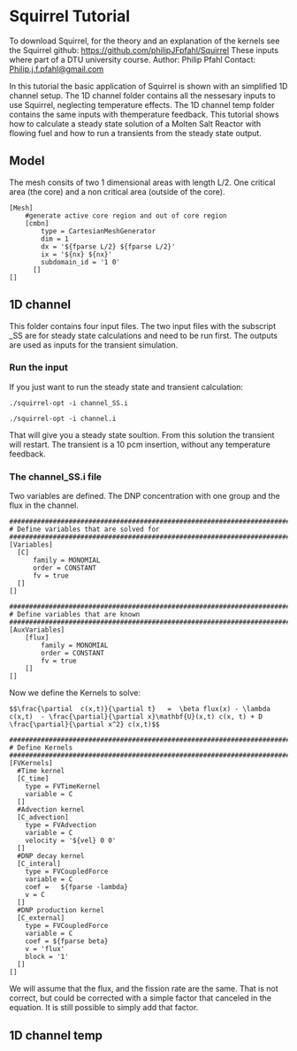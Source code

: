 # Squirrel Tutorial

To download Squirrel, for the theory and an explanation of the kernels see the Squirrel github: https://github.com/philipJFpfahl/Squirrel
These inputs where part of a DTU university course.
Author: Philip Pfahl
Contact: Philip.j.f.pfahl@gmail.com

In this tutorial the basic application of Squirrel is shown with an simplified 1D channel setup.
The 1D channel folder contains all the nessesary inputs to use Squirrel, neglecting temperature effects. The 1D channel temp folder contains the same inputs with themperature feedback.
This tutorial shows how to calculate a steady state solution of a Molten Salt Reactor with flowing fuel and how to run a transients from the steady state output. 

## Model
The mesh consits of two 1 dimensional areas with length L/2. One critical area (the core) and a non critical area (outside of the core).

```
[Mesh]
    #generate active core region and out of core region
    [cmbn]
        type = CartesianMeshGenerator
        dim = 1
        dx = '${fparse L/2} ${fparse L/2}'
        ix = '${nx} ${nx}'
        subdomain_id = '1 0'
      []
[]
```


## 1D channel
This folder contains four input files. The two input files with the subscript \_SS are for steady state calculations and need to be run first. The outputs are used as inputs for the transient simulation.

### Run the input
If you just want to run the steady state and transient calculation:

```
./squirrel-opt -i channel_SS.i

./squirrel-opt -i channel.i

```
That will give you a steady state soultion. From this solution the transient will restart. The transient is a 10 pcm insertion, without any temperature feedback.

### The channel_SS.i file
Two variables are defined. The DNP concentration with one group and the flux in the channel. 

```
################################################################################
# Define variables that are solved for 
################################################################################
[Variables]
  [C]
      family = MONOMIAL
      order = CONSTANT
      fv = true
  []
[]

################################################################################
# Define variables that are known 
################################################################################
[AuxVariables]
    [flux]
        family = MONOMIAL
        order = CONSTANT
        fv = true
    []
[]

```


Now we define the Kernels to solve:


```
$$\frac{\partial  c(x,t)}{\partial t}   =  \beta flux(x) - \lambda  c(x,t)  - \frac{\partial}{\partial x}\mathbf{U}(x,t) c(x, t) + D \frac{\partial}{\partial x^2} c(x,t)$$

```


```
################################################################################
# Define Kernels 
################################################################################
[FVKernels]
  #Time kernel
  [C_time]
    type = FVTimeKernel
    variable = C
  []
  #Advection kernel
  [C_advection]
    type = FVAdvection
    variable = C
    velocity = '${vel} 0 0'
  []
  #DNP decay kernel
  [C_interal]
    type = FVCoupledForce
    variable = C
    coef =   ${fparse -lambda}
    v = C
  []
  #DNP production kernel
  [C_external]
    type = FVCoupledForce
    variable = C
    coef = ${fparse beta}  
    v = 'flux'
    block = '1'
  []
[]
```
We will assume that the flux, and the fission rate are the same. That is not correct, but could be corrected with a simple factor that canceled in the equation. It is still possible to simply add that factor.



## 1D channel temp
